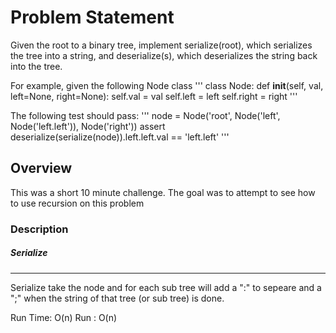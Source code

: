 # Problem Statement

Given the root to a binary tree, implement serialize(root), which serializes the tree into a string, and deserialize(s), which deserializes the string back into the tree.

For example, given the following Node class
'''
class Node:
    def __init__(self, val, left=None, right=None):
        self.val = val
        self.left = left
        self.right = right
'''

The following test should pass:
'''
node = Node('root', Node('left', Node('left.left')), Node('right'))
assert deserialize(serialize(node)).left.left.val == 'left.left'
'''

## Overview

This was a short 10 minute challenge. The goal was to attempt to see how to use recursion on this problem

### Description


##### Serialize
---
Serialize take the node and for each sub tree will add a ":" to sepeare and a ";" when the string of that tree (or sub tree) is done. 

Run Time: O(n) 
Run : O(n)